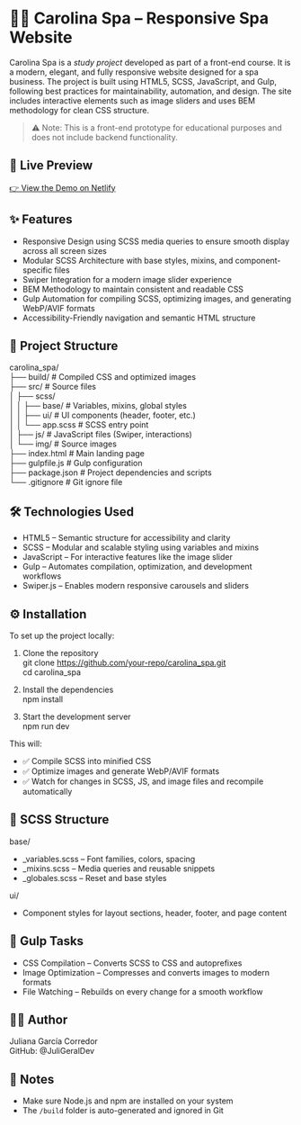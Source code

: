 # 💆‍♀️ Carolina Spa – Responsive Spa Website

Carolina Spa is a *study project* developed as part of a front-end course. It is a modern, elegant, and fully responsive website designed for a spa business. The project is built using HTML5, SCSS, JavaScript, and Gulp, following best practices for maintainability, automation, and design. The site includes interactive elements such as image sliders and uses BEM methodology for clean CSS structure.

> ⚠️ Note: This is a front-end prototype for educational purposes and does not include backend functionality.

## 🔗 Live Preview

[👉 View the Demo on Netlify](https://realstate-juligeraldev.netlify.app/)
## ✨ Features

- Responsive Design using SCSS media queries to ensure smooth display across all screen sizes  
- Modular SCSS Architecture with base styles, mixins, and component-specific files  
- Swiper Integration for a modern image slider experience  
- BEM Methodology to maintain consistent and readable CSS  
- Gulp Automation for compiling SCSS, optimizing images, and generating WebP/AVIF formats  
- Accessibility-Friendly navigation and semantic HTML structure

## 📁 Project Structure

carolina_spa/  
├── build/              # Compiled CSS and optimized images  
├── src/                # Source files  
│   ├── scss/  
│   │   ├── base/       # Variables, mixins, global styles  
│   │   ├── ui/         # UI components (header, footer, etc.)  
│   │   └── app.scss    # SCSS entry point  
│   ├── js/             # JavaScript files (Swiper, interactions)  
│   └── img/            # Source images  
├── index.html          # Main landing page  
├── gulpfile.js         # Gulp configuration  
├── package.json        # Project dependencies and scripts  
└── .gitignore          # Git ignore file

## 🛠️ Technologies Used

- HTML5 – Semantic structure for accessibility and clarity  
- SCSS – Modular and scalable styling using variables and mixins  
- JavaScript – For interactive features like the image slider  
- Gulp – Automates compilation, optimization, and development workflows  
- Swiper.js – Enables modern responsive carousels and sliders  

## ⚙️ Installation

To set up the project locally:

1. Clone the repository  
   git clone https://github.com/your-repo/carolina_spa.git  
   cd carolina_spa

2. Install the dependencies  
   npm install

3. Start the development server  
   npm run dev

This will:  
- ✅ Compile SCSS into minified CSS  
- ✅ Optimize images and generate WebP/AVIF formats  
- ✅ Watch for changes in SCSS, JS, and image files and recompile automatically

## 🎨 SCSS Structure

base/  
- _variables.scss – Font families, colors, spacing  
- _mixins.scss – Media queries and reusable snippets  
- _globales.scss – Reset and base styles

ui/  
- Component styles for layout sections, header, footer, and page content

## 🔁 Gulp Tasks

- CSS Compilation – Converts SCSS to CSS and autoprefixes  
- Image Optimization – Compresses and converts images to modern formats  
- File Watching – Rebuilds on every change for a smooth workflow

## 👩‍💻 Author

Juliana García Corredor  
GitHub: @JuliGeralDev

## 📝 Notes

- Make sure Node.js and npm are installed on your system  
- The `/build` folder is auto-generated and ignored in Git
